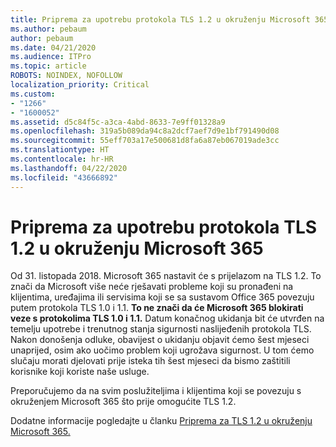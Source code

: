 ```yaml
---
title: Priprema za upotrebu protokola TLS 1.2 u okruženju Microsoft 365
ms.author: pebaum
author: pebaum
ms.date: 04/21/2020
ms.audience: ITPro
ms.topic: article
ROBOTS: NOINDEX, NOFOLLOW
localization_priority: Critical
ms.custom:
- "1266"
- "1600052"
ms.assetid: d5c84f5c-a3ca-4abd-8633-7e9ff01328a9
ms.openlocfilehash: 319a5b089da94c8a2dcf7aef7d9e1bf791490d08
ms.sourcegitcommit: 55eff703a17e500681d8fa6a87eb067019ade3cc
ms.translationtype: HT
ms.contentlocale: hr-HR
ms.lasthandoff: 04/22/2020
ms.locfileid: "43666892"
---
```

# <a name="prepare-for-use-of-tls-12-in-microsoft-365"></a>Priprema za upotrebu protokola TLS 1.2 u okruženju Microsoft 365

Od 31. listopada 2018. Microsoft 365 nastavit će s prijelazom na TLS 1.2. To znači da Microsoft više neće rješavati probleme koji su pronađeni na klijentima, uređajima ili servisima koji se sa sustavom Office 365 povezuju putem protokola TLS 1.0 i 1.1. **To ne znači da će Microsoft 365 blokirati veze s protokolima TLS 1.0 i 1.1.** Datum konačnog ukidanja bit će utvrđen na temelju upotrebe i trenutnog stanja sigurnosti naslijeđenih protokola TLS. Nakon donošenja odluke, obavijest o ukidanju objavit ćemo šest mjeseci unaprijed, osim ako uočimo problem koji ugrožava sigurnost. U tom ćemo slučaju morati djelovati prije isteka tih šest mjeseci da bismo zaštitili korisnike koji koriste naše usluge.
  
Preporučujemo da na svim poslužiteljima i klijentima koji se povezuju s okruženjem Microsoft 365 što prije omogućite TLS 1.2.
  
Dodatne informacije pogledajte u članku [Priprema za TLS 1.2 u okruženju Microsoft 365.](https://support.microsoft.com/help/4057306/preparing-for-tls-1-2-in-office-365)
  